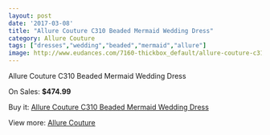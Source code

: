 ```yaml
---
layout: post
date: '2017-03-08'
title: "Allure Couture C310 Beaded Mermaid Wedding Dress"
category: Allure Couture
tags: ["dresses","wedding","beaded","mermaid","allure"]
image: http://www.eudances.com/7160-thickbox_default/allure-couture-c310-beaded-mermaid-wedding-dress.jpg
---
```

Allure Couture C310 Beaded Mermaid Wedding Dress

On Sales: **$474.99**
<a href="https://www.eudances.com/en/allure-couture/2590-allure-couture-c310-beaded-mermaid-wedding-dress.html"><amp-img layout="responsive" width="600" height="600" src="//www.eudances.com/7160-thickbox_default/allure-couture-c310-beaded-mermaid-wedding-dress.jpg" alt="Allure Couture C310 Beaded Mermaid Wedding Dress 0" /></a>
<a href="https://www.eudances.com/en/allure-couture/2590-allure-couture-c310-beaded-mermaid-wedding-dress.html"><amp-img layout="responsive" width="600" height="600" src="//www.eudances.com/7161-thickbox_default/allure-couture-c310-beaded-mermaid-wedding-dress.jpg" alt="Allure Couture C310 Beaded Mermaid Wedding Dress 1" /></a>
<a href="https://www.eudances.com/en/allure-couture/2590-allure-couture-c310-beaded-mermaid-wedding-dress.html"><amp-img layout="responsive" width="600" height="600" src="//www.eudances.com/7162-thickbox_default/allure-couture-c310-beaded-mermaid-wedding-dress.jpg" alt="Allure Couture C310 Beaded Mermaid Wedding Dress 2" /></a>
<a href="https://www.eudances.com/en/allure-couture/2590-allure-couture-c310-beaded-mermaid-wedding-dress.html"><amp-img layout="responsive" width="600" height="600" src="//www.eudances.com/7163-thickbox_default/allure-couture-c310-beaded-mermaid-wedding-dress.jpg" alt="Allure Couture C310 Beaded Mermaid Wedding Dress 3" /></a>

Buy it: [Allure Couture C310 Beaded Mermaid Wedding Dress](https://www.eudances.com/en/allure-couture/2590-allure-couture-c310-beaded-mermaid-wedding-dress.html "Allure Couture C310 Beaded Mermaid Wedding Dress")

View more: [Allure Couture](https://www.eudances.com/en/37-allure-couture "Allure Couture")